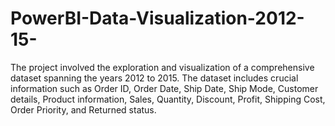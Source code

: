 # PowerBI-Data-Visualization-2012-15-
The project involved the exploration and visualization of a comprehensive dataset spanning the years 2012 to 2015. The dataset includes crucial information such as Order ID, Order Date, Ship Date, Ship Mode, Customer details, Product information, Sales, Quantity, Discount, Profit, Shipping Cost, Order Priority, and Returned status.
